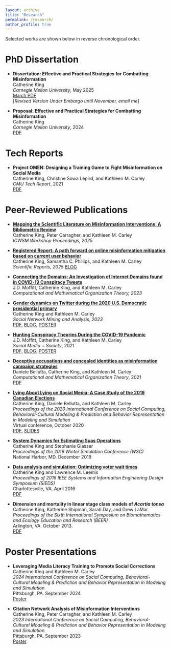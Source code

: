 ```yaml
---
layout: archive
title: "Research"
permalink: /research/
author_profile: true
---
```


<!--{% if author.googlescholar %}
  You can also find my articles on <u><a href="{{author.googlescholar}}">my Google Scholar profile</a>.</u>
{% endif %}
{% include base_path %}
{% for post in site.publications reversed %}
  {% include archive-single.html %}
{% endfor %}-->

Selected works are shown below in reverse chronological order.

PhD Dissertation
======
* <b>Dissertation: Effective and Practical Strategies for Combatting Misinformation</b><br>
Catherine King<br>
<i>Carnegie Mellon University</i>, May 2025<br>
[March PDF](https://kingcatherine.github.io/files//Thesis_Dissertation_March2025.pdf)<br>
[<i>Revised Version Under Embargo until November, email me</i>]
<!--[PDF](https://kingcatherine.github.io/files//cking2_phd_s3d_2025.pdf)-->

* <b>Proposal: Effective and Practical Strategies for Combatting Misinformation</b><br>
Catherine King<br>
<i>Carnegie Mellon University</i>, 2024<br>
[PDF](https://kingcatherine.github.io/files/ThesisProposalFeb20.pdf)

Tech Reports
======
* <b>Project OMEN: Designing a Training Game to Fight Misinformation on Social Media</b><br>
Catherine King, Christine Sowa Lepird, and Kathleen M. Carley <br>
<i>CMU Tech Report</i>, 2021<br>
[PDF](https://kingcatherine.github.io/files/CMU-ISR-21-110.pdf)

Peer-Reviewed Publications
======
* <b>[Mapping the Scientific Literature on Misinformation Interventions: A Bibliometric Review](https://workshop-proceedings.icwsm.org/abstract.php?id=2025_10)</b><br>
Catherine King, Peter Carragher, and Kathleen M. Carley<br>
<i>ICWSM Workshop Proceedings, 2025</i>

* <b>[Registered Report: A path forward on online misinformation mitigation based on current user behavior](https://rdcu.be/eedaB)</b><br>
Catherine King, Samantha C. Phillips, and Kathleen M. Carley<br>
<i>Scientific Reports, 2025</i>
[BLOG](https://www.cmu.edu/ideas-social-cybersecurity/news1/blog-posts/blog-king-understanding-user.html)
 
* <b>[Connecting the Domains: An Investigation of Internet Domains found in COVID-19 Conspiracy Tweets](https://link.springer.com/article/10.1007/s10588-023-09379-2)</b><br>
J.D. Moffitt, Catherine King, and Kathleen M. Carley<br>
<i>Computational and Mathematical Organization Theory, 2023</i>

* <b>[Gender dynamics on Twitter during the 2020 U.S. Democratic presidential primary](https://link.springer.com/article/10.1007/s13278-023-01045-4)</b><br>
Catherine King and Kathleen M. Carley <br>
<i> Social Network Mining and Analysis, 2023</i><br>
[PDF](https://kingcatherine.github.io/files/DemPrimary.pdf), [BLOG](https://www.cmu.edu/ideas-social-cybersecurity/news1/blog-posts/blog-king-gender-influence.html),
[POSTER](https://kingcatherine.github.io/files/King_DemPrimaryPoster.pptx)

* <b>[Hunting Conspiracy Theories During the COVID-19 Pandemic](https://journals.sagepub.com/doi/pdf/10.1177/20563051211043212)</b><br>
J.D. Moffitt, Catherine King, and Kathleen M. Carley <br>
<i>Social Media + Society</i>, 2021<br>
[PDF](https://kingcatherine.github.io/files/FINAL_Hunting_Conspiracy_20210810.pdf), [BLOG](https://www.cmu.edu/ideas-social-cybersecurity/news1/blog-posts/blog-king-moffitt-hunting-conspiracy-theories.html), [POSTER](https://kingcatherine.github.io/files/Moffitt_CASOS_SI_2022_Poster.pptx)

* <b>[Deceptive accusations and concealed identities as misinformation campaign strategies](https://link.springer.com/article/10.1007/s10588-021-09328-x)</b><br>
Daniele Bellutta, Catherine King, and Kathleen M. Carley <br>
<i>Computational and Mathematical Organization Theory</i>, 2021 <br>
[PDF](https://kingcatherine.github.io/files/Extended_Canada_Paper2.pdf)

* <b>[Lying About Lying on Social Media: A Case Study of the 2019 Canadian Elections](https://link.springer.com/chapter/10.1007/978-3-030-61255-9_8)</b> <br>
  Catherine King, Daniele Bellutta, and Kathleen M. Carley <br>
  <i>Proceedings of the 2020 International Conference on Social Computing, Behavioral-Cultural Modeling & Prediction and Behavior Representation in Modeling and Simulation</i> <br>
  Virtual conference, October 2020 <br>
[PDF](https://kingcatherine.github.io/files/Canada_Paper_v3.pdf), [SLIDES](https://kingcatherine.github.io/files/CanadianElection_CaseStudy_BRIMS.pptx)   

* <b>[System Dynamics for Estimating Suas Operations](https://ieeexplore.ieee.org/document/9004829)</b> <br>
  Catherine King and Stephanie Glasser <br>
  <i>Proceedings of the 2019 Winter Simulation Conference (WSC)</i> <br>
  National Harbor, MD. December 2019 

* <b>[Data analysis and simulation: Optimizing voter wait times](https://ieeexplore.ieee.org/document/7489298)</b> <br>
  Catherine King and Lawrence M. Leemis <br>
  <i>Proceedings of 2016 IEEE Systems and Information Engineering Design Symposium (SIEDS)</i> <br>
  Charlottesville, VA. April 2016 <br>
  [PDF](https://kingcatherine.github.io/files/optimizing-voter-wait-times.pdf)
  
* <b>Dimension and mortality in linear stage class models of <i>Acartia tonsa</i></b> <br>
  Catherine King, Katherine Shipman, Sarah Day, and Drew LaMar <br>
  <i>Proceedings of the Sixth International Symposium on Biomathematics and Ecology Education and Research (BEER)</i> <br>
  Arlington, VA. October 2013. <br>
  [PDF](https://kingcatherine.github.io/files/ZooplanktonBEER.pdf)
  

Poster Presentations
======
* <b>Leveraging Media Literacy Training to Promote Social Corrections</b> <br>
  Catherine King and Kathleen M. Carley<br>
  <i>2024 International Conference on Social Computing, Behavioral-Cultural Modeling & Prediction and Behavior Representation in Modeling and Simulation</i> <br>
  Pittsburgh, PA. September 2024 <br>
  [Poster](https://kingcatherine.github.io/files/King_OMEN_BRIMS_Poster_2024.pdf)

* <b>Citation Network Analysis of Misinformation Interventions</b> <br>
  Catherine King, Peter Carragher, and Kathleen M. Carley<br>
  <i>2023 International Conference on Social Computing, Behavioral-Cultural Modeling & Prediction and Behavior Representation in Modeling and Simulation</i> <br>
  Pittsburgh, PA. September 2023 <br>
  [Poster](https://kingcatherine.github.io/files/King_CitationNetworkAnalysis_BRIMS_Poster.pdf)

